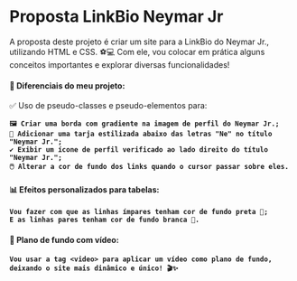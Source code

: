 # Proposta LinkBio Neymar Jr

A proposta deste projeto é criar um site para a LinkBio do Neymar Jr., utilizando HTML e CSS. ⚽💻
Com ele, vou colocar em prática alguns conceitos importantes e explorar diversas funcionalidades!

#### 🌟 Diferenciais do meu projeto:

<p>✅ Uso de pseudo-classes e pseudo-elementos para:</p>

**`🖼️ Criar uma borda com gradiente na imagem de perfil do Neymar Jr.;`**<br>
**`🔡 Adicionar uma tarja estilizada abaixo das letras "Ne" no título "Neymar Jr.";`**<br>
**`✔️ Exibir um ícone de perfil verificado ao lado direito do título "Neymar Jr.";`**<br>
**`🖱️ Alterar a cor de fundo dos links quando o cursor passar sobre eles.`**<br>


#### 📊 Efeitos personalizados para tabelas:

**`Vou fazer com que as linhas ímpares tenham cor de fundo preta 🖤;`**<br>
**`E as linhas pares tenham cor de fundo branca 🤍.`**

#### 🎥 Plano de fundo com vídeo:

**`Vou usar a tag <video> para aplicar um vídeo como plano de fundo, deixando o site mais dinâmico e único! 🎬✨`**
